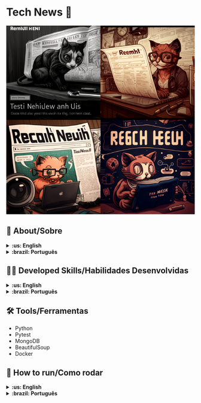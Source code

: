 # Tech News :newspaper:

![cover](./cover.png)

## :page_with_curl: About/Sobre

<details>
  <summary markdown="span"><strong>:us: English</strong></summary><br />

Python data science project developed by [Gustavo da Silva](https://www.linkedin.com/in/gustavocdn/) at the end of Section 2 and Computer Science Module of Trybe's Web Development course.

The project goal was develop a Web Crawler to scrape data directly from [Trybe's blog](https://blog.betrybe.com/). Storing the data in a MongoDB database and capable of doing some simple analysis with them.
<br />

</details>
<details>
  <summary markdown="span"><strong>:brazil: Português</strong></summary><br />

Projeto de Python e ciência de dados desenvolvido por [Gustavo da Silva](https://www.linkedin.com/in/gustavocdn/) ao final da Seção 2 do Módulo de Ciências de Computação do curso de Desenvolvimento Web da Trybe.

O objetivo do projeto foi desenvolver um Web Crawler para rapasgem de dados diretamente do [blog da Trybe](https://blog.betrybe.com/). Guardando os dandos em um banco de dados MongoDB e capaz de fazer algumas analises simples com eles.
<br />

</details>

## :man_technologist: Developed Skills/Habilidades Desenvolvidas

<details>
  <summary markdown="span"><strong>:us: English</strong></summary><br />

-   Use scraping techniques and tools.
-   Develop algorithms with Python.
-   I/O with Python.
-   Reading and writing tests with Pytest.
<br />
</details>

<details>
  <summary markdown="span"><strong>:brazil: Português</strong></summary><br />

-   Utilizar técnicas e ferramentas de raspagem de dados.
-   Desenvolver algoritmos com Python.
-   I/O com Python.
-   Leitura e escrita de testes com Pytest.

<br />
</details>

## :hammer_and_wrench: Tools/Ferramentas

-   Python
-   Pytest
-   MongoDB
-   BeautifulSoup
-   Docker

## :rocket: How to run/Como rodar

<details>
  <summary markdown="span"><strong>:us: English</strong></summary><br />
    
<details open>
<summary markdown="span"><strong>:computer: Local</strong></summary><br />
            
**1 - Clone the repository and enter the project folder**
            
```bash
git clone git@github.com:gusttavocdn/tech_news.git && cd tech_news
```
**2 - Start a virtual environment and install dependencies**
            
```bash
python3 -m venv .venv && source .venv/bin/activate
pip install -r dev.requirements.txt
```
**3 - Start a container with the MongoDB database to store data**
            
```bash
docker run -d -p 27017:27017 --name tech-news-mongo mongo
```
            
**4 - Run the main script**
            
```bash
tech-news-analyzer
```

</details>

<details>
<summary markdown="span"><strong>:whale: Docker</strong></summary><br />
            
**1 - Clone the repository and enter the project folder**
            
```bash
git clone git@github.com:gusttavocdn/tech_news.git && cd tech_news
```

**2 - Start the containers**

```bash
docker-compose up -d
```

**3 - Run the main script**

```bash
docker exec -it tech-news-analyzer tech-news-analyzer
```

</details>
<br>
</details>

<details>
  <summary markdown="span"><strong>:brazil: Português</strong></summary><br />

  <details open>
   <summary markdown="span"><strong>:computer: Local</strong></summary><br />
    
   **1 - Clone o repositório e entre na pasta do projeto**
    
   ```bash
    git clone git@github.com:gusttavocdn/tech_news.git && cd tech_news
   ```
   **2 - Inicie um ambiente virtual e faça instalação das dependencias**
        
   ```bash
    python3 -m venv .venv && source .venv/bin/activate
    pip install -r dev.requirements.txt
   ```
   **3 - Inicie um container com o banco de dados MongoDB para guardar dados**
        
   ```bash
    docker run -d -p 27017:27017 --name tech-news-mongo mongo
   ```

**4 - Execute o script principal**

```bash
 tech-news-analyzer
```

  </details>
  <details>
   <summary markdown="span"><strong>:whale: Docker</strong></summary><br />
        
   **1 - Clone o repositório e entre na pasta do projeto**
        
   ```bash
    git clone git@github.com:gusttavocdn/tech_news.git && cd tech_news
   ```

**2 - Inicie os containers**

```bash
 docker-compose up -d
```

**3 - Execute o script principal**

```bash
  docker exec -it tech-news-analyzer tech-news-analyzer
```

  </details>

</details>

<!-- ## :trophy: Grade/Nota -->
